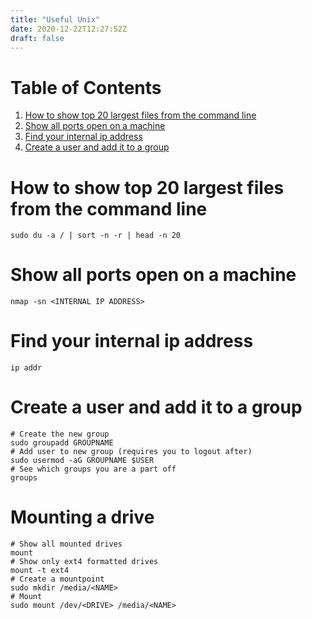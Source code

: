 ```yaml
---
title: "Useful Unix"
date: 2020-12-22T12:27:52Z
draft: false
---
```


# Table of Contents

1.  [How to show top 20 largest files from the command line](#org28f7e84)
2.  [Show all ports open on a machine](#org41187ab)
3.  [Find your internal ip address](#org58b27bd)
4.  [Create a user and add it to a group](#orge72f29b)



<a id="org28f7e84"></a>

# How to show top 20 largest files from the command line

    sudo du -a / | sort -n -r | head -n 20


<a id="org41187ab"></a>

# Show all ports open on a machine

    nmap -sn <INTERNAL IP ADDRESS>


<a id="org58b27bd"></a>

# Find your internal ip address

    ip addr


<a id="orge72f29b"></a>

# Create a user and add it to a group

    # Create the new group
    sudo groupadd GROUPNAME
    # Add user to new group (requires you to logout after)
    sudo usermod -aG GROUPNAME $USER
    # See which groups you are a part off
    groups

# Mounting a drive

	# Show all mounted drives
	mount
	# Show only ext4 formatted drives
	mount -t ext4
	# Create a mountpoint
	sudo mkdir /media/<NAME>
	# Mount
	sudo mount /dev/<DRIVE> /media/<NAME>
